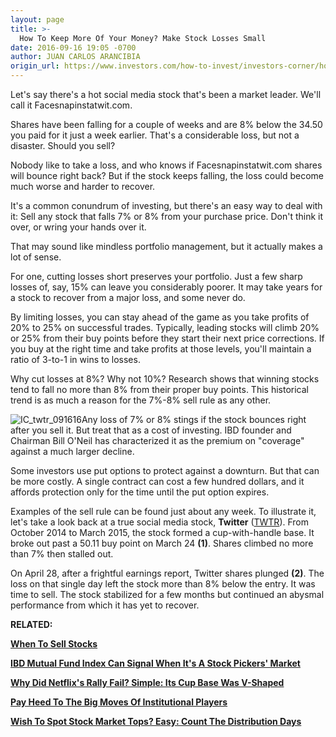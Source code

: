 ```yaml
---
layout: page
title: >-
  How To Keep More Of Your Money? Make Stock Losses Small
date: 2016-09-16 19:05 -0700
author: JUAN CARLOS ARANCIBIA
origin_url: https://www.investors.com/how-to-invest/investors-corner/how-to-keep-more-of-your-money-make-stock-losses-small
---
```





Let's say there's a hot social media stock that's been a market leader. We'll call it Facesnapinstatwit.com.


Shares have been falling for a couple of weeks and are 8% below the 34.50 you paid for it just a week earlier. That's a considerable loss, but not a disaster. Should you sell?


Nobody like to take a loss, and who knows if Facesnapinstatwit.com shares will bounce right back? But if the stock keeps falling, the loss could become much worse and harder to recover.


It's a common conundrum of investing, but there's an easy way to deal with it: Sell any stock that falls 7% or 8% from your purchase price. Don't think it over, or wring your hands over it.


That may sound like mindless portfolio management, but it actually makes a lot of sense.


For one, cutting losses short preserves your portfolio. Just a few sharp losses of, say, 15% can leave you considerably poorer. It may take years for a stock to recover from a major loss, and some never do.


By limiting losses, you can stay ahead of the game as you take profits of 20% to 25% on successful trades. Typically, leading stocks will climb 20% or 25% from their buy points before they start their next price corrections. If you buy at the right time and take profits at those levels, you'll maintain a ratio of 3-to-1 in wins to losses.


Why cut losses at 8%? Why not 10%? Research shows that winning stocks tend to fall no more than 8% from their proper buy points. This historical trend is as much a reason for the 7%-8% sell rule as any other.


![IC_twtr_091616](https://www.investors.com/wp-content/uploads/2016/09/IC_twtr_091616-1024x577.jpg)Any loss of 7% or 8% stings if the stock bounces right after you sell it. But treat that as a cost of investing. IBD founder and Chairman Bill O'Neil has characterized it as the premium on "coverage" against a much larger decline.


Some investors use put options to protect against a downturn. But that can be more costly. A single contract can cost a few hundred dollars, and it affords protection only for the time until the put option expires.


Examples of the sell rule can be found just about any week. To illustrate it, let's take a look back at a true social media stock, **Twitter** ([TWTR](https://research.investors.com/quote.aspx?symbol=TWTR)). From October 2014 to March 2015, the stock formed a cup-with-handle base. It broke out past a 50.11 buy point on March 24 **(1)**. Shares climbed no more than 7% then stalled out.


On April 28, after a frightful earnings report, Twitter shares plunged **(2)**. The loss on that single day left the stock more than 8% below the entry. It was time to sell. The stock stabilized for a few months but continued an abysmal performance from which it has yet to recover.


**RELATED:**


[**When To Sell Stocks**](https://www.investors.com/ibd-university/how-to-sell/)


[**IBD Mutual Fund Index Can Signal When It's A Stock Pickers' Market**](https://www.investors.com/how-to-invest/investors-corner/ibd-mutual-fund-index-can-signal-when-its-a-stock-pickers-market/)


[**Why Did Netflix's Rally Fail? Simple: Its Cup Base Was V-Shaped**](https://www.investors.com/how-to-invest/investors-corner/why-did-netflixs-rally-fail-simple-its-cup-base-was-v-shaped/)


**[Pay Heed To The Big Moves Of Institutional Players](https://www.investors.com/how-to-invest/investors-corner/pay-heed-to-the-big-moves-of-institutional-players/)**


[**Wish To Spot Stock Market Tops? Easy: Count The Distribution Days**](https://www.investors.com/how-to-invest/investors-corner/wish-to-spot-stock-market-tops-easy-count-the-distribution-days/)




